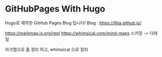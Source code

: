 # GitHubPages With Hugo

Hugo로 제작한 GitHub Pages Blog 입니다! Blog : https://9ita.github.io/


https://markmap.js.org/repl
https://whimsical.com/mind-maps
스키밍 -> 디테일

마크맵으로 좀 정리 하고, whimsical 으로 정리
